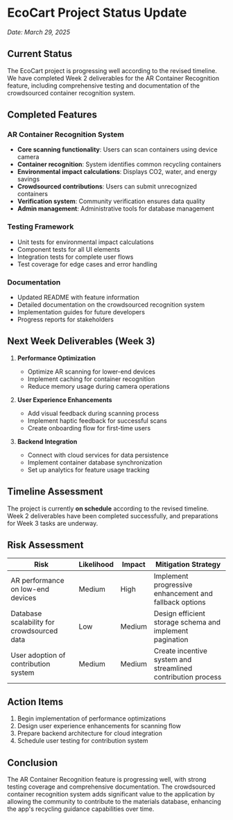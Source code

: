 # EcoCart Project Status Update
*Date: March 29, 2025*

## Current Status

The EcoCart project is progressing well according to the revised timeline. We have completed Week 2 deliverables for the AR Container Recognition feature, including comprehensive testing and documentation of the crowdsourced container recognition system.

## Completed Features

### AR Container Recognition System
- **Core scanning functionality**: Users can scan containers using device camera
- **Container recognition**: System identifies common recycling containers
- **Environmental impact calculations**: Displays CO2, water, and energy savings
- **Crowdsourced contributions**: Users can submit unrecognized containers
- **Verification system**: Community verification ensures data quality
- **Admin management**: Administrative tools for database management

### Testing Framework
- Unit tests for environmental impact calculations
- Component tests for all UI elements
- Integration tests for complete user flows
- Test coverage for edge cases and error handling

### Documentation
- Updated README with feature information
- Detailed documentation on the crowdsourced recognition system
- Implementation guides for future developers
- Progress reports for stakeholders

## Next Week Deliverables (Week 3)

1. **Performance Optimization**
   - Optimize AR scanning for lower-end devices
   - Implement caching for container recognition
   - Reduce memory usage during camera operations

2. **User Experience Enhancements**
   - Add visual feedback during scanning process
   - Implement haptic feedback for successful scans
   - Create onboarding flow for first-time users

3. **Backend Integration**
   - Connect with cloud services for data persistence
   - Implement container database synchronization
   - Set up analytics for feature usage tracking

## Timeline Assessment

The project is currently **on schedule** according to the revised timeline. Week 2 deliverables have been completed successfully, and preparations for Week 3 tasks are underway.

## Risk Assessment

| Risk | Likelihood | Impact | Mitigation Strategy |
|------|------------|--------|---------------------|
| AR performance on low-end devices | Medium | High | Implement progressive enhancement and fallback options |
| Database scalability for crowdsourced data | Low | Medium | Design efficient storage schema and implement pagination |
| User adoption of contribution system | Medium | Medium | Create incentive system and streamlined contribution process |

## Action Items

1. Begin implementation of performance optimizations
2. Design user experience enhancements for scanning flow
3. Prepare backend architecture for cloud integration
4. Schedule user testing for contribution system

## Conclusion

The AR Container Recognition feature is progressing well, with strong testing coverage and comprehensive documentation. The crowdsourced container recognition system adds significant value to the application by allowing the community to contribute to the materials database, enhancing the app's recycling guidance capabilities over time. 